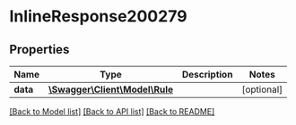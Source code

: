 # InlineResponse200279

## Properties
Name | Type | Description | Notes
------------ | ------------- | ------------- | -------------
**data** | [**\Swagger\Client\Model\Rule**](Rule.md) |  | [optional] 

[[Back to Model list]](../../README.md#documentation-for-models) [[Back to API list]](../../README.md#documentation-for-api-endpoints) [[Back to README]](../../README.md)

